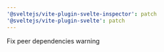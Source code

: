 ```yaml
---
'@sveltejs/vite-plugin-svelte-inspector': patch
'@sveltejs/vite-plugin-svelte': patch
---
```


Fix peer dependencies warning
